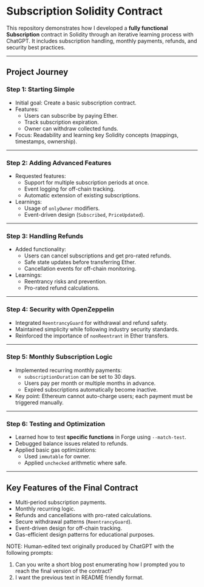 # Subscription Solidity Contract

This repository demonstrates how I developed a **fully functional Subscription** contract in Solidity through an iterative learning process with ChatGPT. It includes subscription handling, monthly payments, refunds, and security best practices.

---

## Project Journey

### Step 1: Starting Simple
- Initial goal: Create a basic subscription contract.
- Features:
  - Users can subscribe by paying Ether.
  - Track subscription expiration.
  - Owner can withdraw collected funds.
- Focus: Readability and learning key Solidity concepts (mappings, timestamps, ownership).

---

### Step 2: Adding Advanced Features
- Requested features:
  - Support for multiple subscription periods at once.
  - Event logging for off-chain tracking.
  - Automatic extension of existing subscriptions.
- Learnings:
  - Usage of `onlyOwner` modifiers.
  - Event-driven design (`Subscribed`, `PriceUpdated`).

---

### Step 3: Handling Refunds
- Added functionality:
  - Users can cancel subscriptions and get pro-rated refunds.
  - Safe state updates before transferring Ether.
  - Cancellation events for off-chain monitoring.
- Learnings:
  - Reentrancy risks and prevention.
  - Pro-rated refund calculations.

---

### Step 4: Security with OpenZeppelin
- Integrated `ReentrancyGuard` for withdrawal and refund safety.
- Maintained simplicity while following industry security standards.
- Reinforced the importance of `nonReentrant` in Ether transfers.

---

### Step 5: Monthly Subscription Logic
- Implemented recurring monthly payments:
  - `subscriptionDuration` can be set to 30 days.
  - Users pay per month or multiple months in advance.
  - Expired subscriptions automatically become inactive.
- Key point: Ethereum cannot auto-charge users; each payment must be triggered manually.

---

### Step 6: Testing and Optimization
- Learned how to test **specific functions** in Forge using `--match-test`.
- Debugged balance issues related to refunds.
- Applied basic gas optimizations:
  - Used `immutable` for owner.
  - Applied `unchecked` arithmetic where safe.

---

## Key Features of the Final Contract
- Multi-period subscription payments.
- Monthly recurring logic.
- Refunds and cancellations with pro-rated calculations.
- Secure withdrawal patterns (`ReentrancyGuard`).
- Event-driven design for off-chain tracking.
- Gas-efficient design patterns for educational purposes.

NOTE: Human-edited text originally produced by ChatGPT with the following prompts:

1) Can you write a short blog post enumerating how I prompted you to reach the final version of the contract?
2) I want the previous text in README friendly format.


